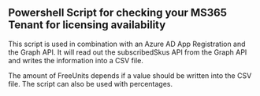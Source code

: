 ## Powershell Script for checking your MS365 Tenant for licensing availability

This script is used in combination with an Azure AD App Registration and the Graph API. 
It will read out the subscribedSkus API from the Graph API and writes the information into a CSV file. 

The amount of FreeUnits depends if a value should be written into the CSV file. The script can also be used with percentages. 
